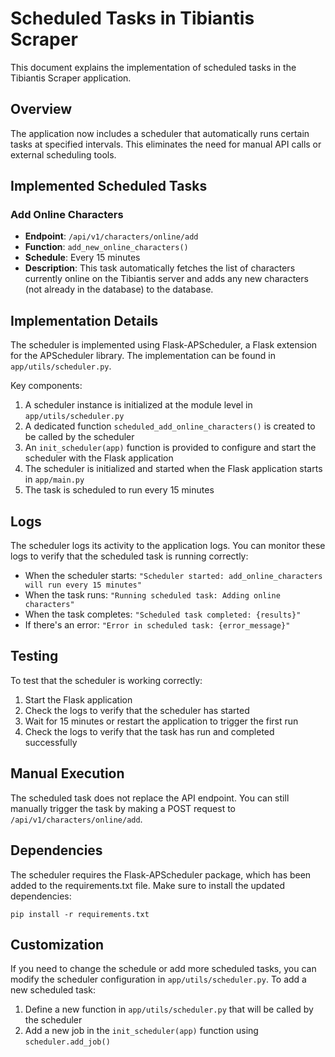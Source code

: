 # Scheduled Tasks in Tibiantis Scraper

This document explains the implementation of scheduled tasks in the Tibiantis Scraper application.

## Overview

The application now includes a scheduler that automatically runs certain tasks at specified intervals. This eliminates the need for manual API calls or external scheduling tools.

## Implemented Scheduled Tasks

### Add Online Characters

- **Endpoint**: `/api/v1/characters/online/add`
- **Function**: `add_new_online_characters()`
- **Schedule**: Every 15 minutes
- **Description**: This task automatically fetches the list of characters currently online on the Tibiantis server and adds any new characters (not already in the database) to the database.

## Implementation Details

The scheduler is implemented using Flask-APScheduler, a Flask extension for the APScheduler library. The implementation can be found in `app/utils/scheduler.py`.

Key components:
1. A scheduler instance is initialized at the module level in `app/utils/scheduler.py`
2. A dedicated function `scheduled_add_online_characters()` is created to be called by the scheduler
3. An `init_scheduler(app)` function is provided to configure and start the scheduler with the Flask application
4. The scheduler is initialized and started when the Flask application starts in `app/main.py`
5. The task is scheduled to run every 15 minutes

## Logs

The scheduler logs its activity to the application logs. You can monitor these logs to verify that the scheduled task is running correctly:

- When the scheduler starts: `"Scheduler started: add_online_characters will run every 15 minutes"`
- When the task runs: `"Running scheduled task: Adding online characters"`
- When the task completes: `"Scheduled task completed: {results}"`
- If there's an error: `"Error in scheduled task: {error_message}"`

## Testing

To test that the scheduler is working correctly:

1. Start the Flask application
2. Check the logs to verify that the scheduler has started
3. Wait for 15 minutes or restart the application to trigger the first run
4. Check the logs to verify that the task has run and completed successfully

## Manual Execution

The scheduled task does not replace the API endpoint. You can still manually trigger the task by making a POST request to `/api/v1/characters/online/add`.

## Dependencies

The scheduler requires the Flask-APScheduler package, which has been added to the requirements.txt file. Make sure to install the updated dependencies:

```
pip install -r requirements.txt
```

## Customization

If you need to change the schedule or add more scheduled tasks, you can modify the scheduler configuration in `app/utils/scheduler.py`. To add a new scheduled task:

1. Define a new function in `app/utils/scheduler.py` that will be called by the scheduler
2. Add a new job in the `init_scheduler(app)` function using `scheduler.add_job()`
